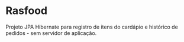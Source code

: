 # Rasfood
Projeto JPA Hibernate para registro de itens do cardápio e histórico de pedidos - sem servidor de aplicação.
